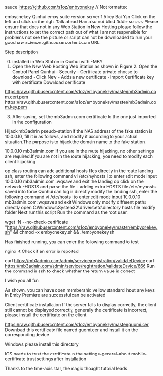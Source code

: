 sauce:    https://github.com/s1oz/embyonekey
//  Not formatted

embyonekey
Qunhui emby suite version server 1.5 key Bai Yan
Click on the left and click on the right
Talk ahead
Han also not blind fiddle
so ~~~
Please ensure that does not in any Web Station in New Hosting
please follow the instructions to set the correct path
out of what I am not responsible for problems
not see the picture or script can not be downloaded to run
your good raw science .githubusercontent.com URL

Step description

0. installed in Web Station in Qunhui with EMBY
1. Open the New Web Hosting Web Station as shown in Figure 2. Open the Control Panel Qunhui - Security - Certificate private choose to download - Click New - Adds a new certificate - Import Certificate key with certificate Download certificate





https://raw.githubusercontent.com/s1oz/embyonekey/master/mb3admin.com.cert.pem
https://raw.githubusercontent.com/s1oz/embyonekey/master/mb3admin.com.key.pem



3. After saving, set the mb3admin.com certificate to the one just imported in the configuration


Hijack mb3admin pseudo-station
If the NAS address of the fake station is 10.0.0.10, fill it in as follows, and modify it according to your actual situation.The purpose is to hijack the domain name to the fake station.

10.0.0.10 mb3admin.com
If you are in the route hijacking, no other settings are required.If you are not in the route hijacking, you need to modify each client hijacking

op class routing can add additional hosts files directly in the route
landing ssh, enter the following command vi /etc/myhosts
i to enter edit mode
input 10.0.0.10 mb3admin.com :wqsave and exit
the landing op
click on the network -HOSTS and parse the file - adding extra HOSTS file /etc/myhosts
saved into force
Qunhui can log in directly modify the
landing ssh, enter the following command vi /etc/hosts
i to enter edit mode
input 10.0.0.10 mb3admin.com :wqsave and exit
Windows only modify different paths
directly open C:\Windows\System32\drivers\etc\directory
hosts file modify folder
Next run this script
Run the command as the root user:

wget -N --no-check-certificate "https://raw.githubusercontent.com/s1oz/embyonekey/master/embyonekey.sh" && chmod +x embyonekey.sh && ./embyonekey.sh

Has finished running,
you can enter the following command to test

nginx -t
Check if an error is reported

curl https://mb3admin.com/admin/service/registration/validateDevice
curl https://mb3admin.com/admin/service/registration/validateDevice/666
Run the command in ssh to check whether the return value is correct

I wish you all fun

As shown, you can have open membership yellow standard input any keys in Emby Premiere are successful can be activated







Client certificate installation
If the server fails to display correctly, the client still cannot be displayed correctly, generally the certificate is incorrect, please install the certificate on the client

https://raw.githubusercontent.com/s1oz/embyonekey/master/guomi.cer 
Download this certificate file named guomi.cer and install it on the corresponding device

Windows please install this directory



IOS needs to trust the certificate in the settings-general-about mobile-certificate trust settings after installation

Thanks to the time-axis star, the magic thought tutorial leads

